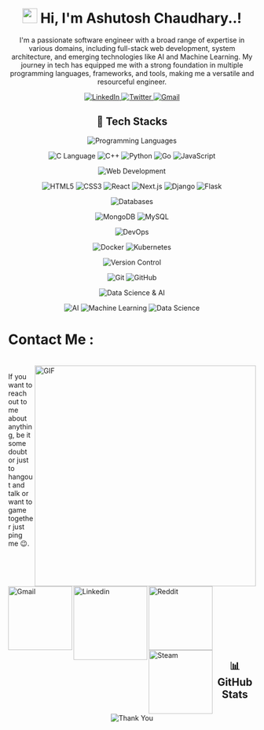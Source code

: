
<!-- Animated Bio Section -->

<h1 align="center">
  <img src="https://raw.githubusercontent.com/syedareehaquasar/syedareehaquasar/main/gifs/wave.gif" width="30px"> Hi, I'm Ashutosh Chaudhary..!
</h1>

<p align="center">
  I'm a passionate software engineer with a broad range of expertise in various domains, including full-stack web development, system architecture, and emerging technologies like AI and Machine Learning. My journey in tech has equipped me with a strong foundation in multiple programming languages, frameworks, and tools, making me a versatile and resourceful engineer.
</p>
<!-- Social Media Icons -->
<p align="center">
  <a href="https://www.linkedin.com/in/yourprofile" target="_blank">
    <img src="https://img.shields.io/badge/-LinkedIn-%230077B5?style=for-the-badge&logo=linkedin&logoColor=white" alt="LinkedIn"/>
  </a>
  <a href="https://twitter.com/yourprofile" target="_blank">
    <img src="https://img.shields.io/badge/-Twitter-%231DA1F2?style=for-the-badge&logo=twitter&logoColor=white" alt="Twitter"/>
  </a>
  <a href="mailto:your.email@example.com">
    <img src="https://img.shields.io/badge/Email-%23D14836?style=for-the-badge&logo=gmail&logoColor=white" alt="Gmail"/>
  </a>
</p>

<!-- Tech Stacks -->
<h2 align="center">🌟 Tech Stacks</h2>

<p align="center">
  <img src="https://img.shields.io/badge/Programming%20Languages-%2300599C.svg?style=flat&logo=c&logoColor=white" alt="Programming Languages" /> 
</p>

<p align="center">
  <img src="https://img.shields.io/badge/C%20Language-%2300599C.svg?style=flat&logo=c&logoColor=white" alt="C Language" />
  <img src="https://img.shields.io/badge/C++-%2300599C.svg?style=flat&logo=c%2B%2B&logoColor=white" alt="C++" />
  <img src="https://img.shields.io/badge/Python-%2314354C.svg?style=flat&logo=python&logoColor=white" alt="Python" />
  <img src="https://img.shields.io/badge/Go-%2300ADD8.svg?style=flat&logo=go&logoColor=white" alt="Go" />
  <img src="https://img.shields.io/badge/JavaScript-%23F7DF1E.svg?style=flat&logo=javascript&logoColor=black" alt="JavaScript" />
</p>

<p align="center">
  <img src="https://img.shields.io/badge/Web%20Development-%2320232a.svg?style=flat&logo=react&logoColor=%2361DAFB" alt="Web Development" />
</p>

<p align="center">
  <img src="https://img.shields.io/badge/HTML5-%23E34F26.svg?style=flat&logo=html5&logoColor=white" alt="HTML5" />
  <img src="https://img.shields.io/badge/CSS3-%231572B6.svg?style=flat&logo=css3&logoColor=white" alt="CSS3" />
  <img src="https://img.shields.io/badge/React-%2320232a.svg?style=flat&logo=react&logoColor=%2361DAFB" alt="React" />
  <img src="https://img.shields.io/badge/Next.js-%23000000.svg?style=flat&logo=nextdotjs&logoColor=white" alt="Next.js" />
  <img src="https://img.shields.io/badge/Django-%23092E20.svg?style=flat&logo=django&logoColor=white" alt="Django" />
  <img src="https://img.shields.io/badge/Flask-%23000000.svg?style=flat&logo=flask&logoColor=white" alt="Flask" />
</p>

<p align="center">
  <img src="https://img.shields.io/badge/Databases-%2347A248.svg?style=flat&logo=mongodb&logoColor=white" alt="Databases" />
</p>

<p align="center">
  <img src="https://img.shields.io/badge/MongoDB-%2347A248.svg?style=flat&logo=mongodb&logoColor=white" alt="MongoDB" />
  <img src="https://img.shields.io/badge/MySQL-%234479A1.svg?style=flat&logo=mysql&logoColor=white" alt="MySQL" />
</p>

<p align="center">
  <img src="https://img.shields.io/badge/DevOps-%232496ED.svg?style=flat&logo=docker&logoColor=white" alt="DevOps" />
</p>

<p align="center">
  <img src="https://img.shields.io/badge/Docker-%232496ED.svg?style=flat&logo=docker&logoColor=white" alt="Docker" />
  <img src="https://img.shields.io/badge/Kubernetes-%23326CE5.svg?style=flat&logo=kubernetes&logoColor=white" alt="Kubernetes" />
</p>

<p align="center">
  <img src="https://img.shields.io/badge/Version%20Control-%23F05033.svg?style=flat&logo=git&logoColor=white" alt="Version Control" />
</p>

<p align="center">
  <img src="https://img.shields.io/badge/Git-%23F05033.svg?style=flat&logo=git&logoColor=white" alt="Git" />
  <img src="https://img.shields.io/badge/GitHub-%23121011.svg?style=flat&logo=github&logoColor=white" alt="GitHub" />
</p>

<p align="center">
  <img src="https://img.shields.io/badge/Data%20Science%20%26%20AI-%231359AA.svg?style=flat&logo=datascience&logoColor=white" alt="Data Science & AI" />
</p>

<p align="center">
  <img src="https://img.shields.io/badge/Artificial%20Intelligence-%230060A1.svg?style=flat&logo=ai&logoColor=white" alt="AI" />
  <img src="https://img.shields.io/badge/Machine%20Learning-%230098D1.svg?style=flat&logo=ml&logoColor=white" alt="Machine Learning" />
  <img src="https://img.shields.io/badge/Data%20Science-%231359AA.svg?style=flat&logo=datascience&logoColor=white" alt="Data Science" />
</p>

# Contact Me :

<p>
 </br>


<img hight="320" width="450" align="right" alt="GIF" src="https://github.com/Xx-Ashutosh-xX/Xx-Ashutosh-xX/blob/master/assets/93195.gif">


If you want to reach out to me about anything, be it some doubt or just to hangout and talk or want to game together just ping me 😉.

<a href="mailto:ashutosh.saxena.2001@gmail.com">
 <img align="left" alt="Gmail" width="130" hight="100" src="https://github.com/Xx-Ashutosh-xX/Xx-Ashutosh-xX/blob/master/assets/icons/gmail.png" />
</a>
<a href="https://www.linkedin.com/in/ashutosh-saxena-7b326817b/">
  <img align="left" alt="Linkedin" width="150" hight="100" src="https://github.com/Xx-Ashutosh-xX/Xx-Ashutosh-xX/blob/master/assets/icons/linkedin.png" />
</br>
</br>
</br>
</a>
<a href="https://www.reddit.com/user/X_Ashutosh_X">
  <img align="left" alt=" Reddit" width="130" hight="100" src="https://github.com/Xx-Ashutosh-xX/Xx-Ashutosh-xX/blob/master/assets/icons/reddit.png" />
</a>
<a href="https://steamcommunity.com/profiles/76561198182224539/">
  <img align="left" alt="Steam" width="130" hight="100" src="https://github.com/Xx-Ashutosh-xX/Xx-Ashutosh-xX/blob/master/assets/icons/steam.png" />
</a>
 </p>
 

</br>
</br>
</br>
</br>
</br>
</br>
</br>



<!-- GitHub Stats -->

<h2 align="center">📊 GitHub Stats</h2> 
<p align="center">
<!--   <img src="https://github-readme-stats.vercel.app/api?username=yourusername&show_icons=true&theme=radical" alt="GitHub Stats" /> -->
</p>


<!-- Footer -->
<p align="center">
  <img src="https://img.shields.io/badge/-Thank%20you%20for%20visiting%20%F0%9F%91%8B-orange?style=for-the-badge" alt="Thank You" />
</p>

